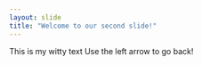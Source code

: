 ```yaml
---
layout: slide
title: "Welcome to our second slide!"
---
```

This is my witty text
Use the left arrow to go back!
